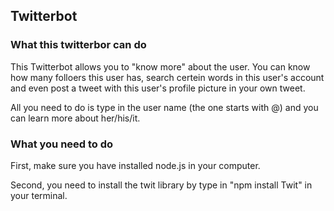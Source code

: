 ## Twitterbot

### What this twitterbor can do
This Twitterbot allows you to "know more" about the user. You can know how many folloers this user has, search certein words in this user's account and even post a tweet with this user's profile picture in your own tweet.

All you need to do is type in the user name (the one starts with @) and you can learn more about her/his/it.

### What you need to do
First, make sure you have installed node.js in your computer.


Second, you need to install the twit library by type in "npm install Twit" in your terminal.